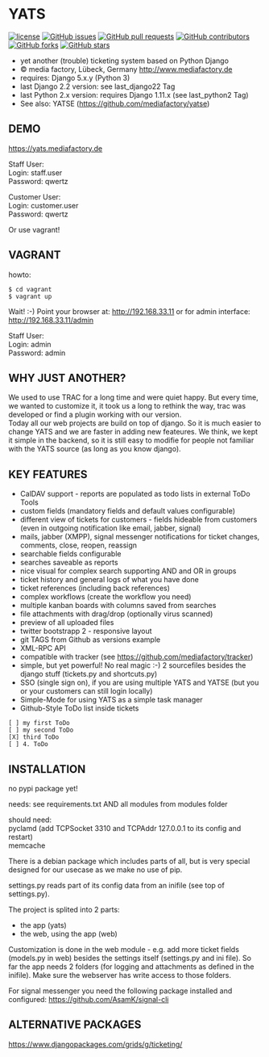 YATS
====

[![license](https://img.shields.io/github/license/mediafactory/yats.svg)]()
[![GitHub issues](https://img.shields.io/github/issues/mediafactory/yats.svg)]()
[![GitHub pull requests](https://img.shields.io/github/issues-pr/mediafactory/yats.svg)]()
[![GitHub contributors](https://img.shields.io/github/contributors/mediafactory/yats.svg)]()
[![GitHub forks](https://img.shields.io/github/forks/mediafactory/yats.svg?style=social&label=Fork)]()
[![GitHub stars](https://img.shields.io/github/stars/mediafactory/yats.svg?style=social&label=Stars)]()

- yet another (trouble) ticketing system based on Python Django
- &copy; media factory, Lübeck, Germany http://www.mediafactory.de
- requires: Django 5.x.y (Python 3)
- last Django 2.2 version: see last_django22 Tag
- last Python 2.x version: requires Django 1.11.x (see last_python2 Tag)
- See also: YATSE (https://github.com/mediafactory/yatse)

DEMO
-----
https://yats.mediafactory.de

Staff User:  
Login: staff.user  
Password: qwertz  

Customer User:  
Login: customer.user  
Password: qwertz  

Or use vagrant!  

VAGRANT
-----
howto:
```
$ cd vagrant
$ vagrant up
```
Wait! :-)
Point your browser at:
http://192.168.33.11
or for admin interface:
http://192.168.33.11/admin

Staff User:  
Login: admin  
Password: admin  

WHY JUST ANOTHER?
-----
We used to use TRAC for a long time and were quiet happy. But every time, we wanted to customize it, it took us a long to rethink the way, trac was developed or find a plugin working with our version.  
Today all our web projects are build on top of django. So it is much easier to change YATS and we are faster in adding new feateures. We think, we kept it simple in the backend, so it is still easy to modifie for people not familiar with the YATS source (as long as you know django).

KEY FEATURES
-----
- CalDAV support - reports are populated as todo lists in external ToDo Tools
- custom fields (mandatory fields and default values configurable)
- different view of tickets for customers - fields hideable from customers (even in outgoing notification like email, jabber, signal)
- mails, jabber (XMPP), signal messenger notifications for ticket changes, comments, close, reopen, reassign
- searchable fields configurable
- searches saveable as reports
- nice visual for complex search supporting AND and OR in groups
- ticket history and general logs of what you have done
- ticket references (including back references)
- complex workflows (create the workflow you need)
- multiple kanban boards with columns saved from searches
- file attachments with drag/drop (optionally virus scanned)
- preview of all uploaded files
- twitter bootstrapp 2 - responsive layout
- git TAGS from Github as versions example
- XML-RPC API
- compatible with tracker (see https://github.com/mediafactory/tracker)
- simple, but yet powerful! No real magic :-) 2 sourcefiles besides the django stuff (tickets.py and shortcuts.py)
- SSO (single sign on), if you are using multiple YATS and YATSE (but you or your customers can still login locally)
- Simple-Mode for using YATS as a simple task manager
- Github-Style ToDo list inside tickets
```
[ ] my first ToDo
[ ] my second ToDo
[X] third ToDo
[ ] 4. ToDo
```

INSTALLATION
-----
no pypi package yet!

needs:
see requirements.txt
AND
all modules from modules folder

should need:  
pyclamd (add TCPSocket 3310 and TCPAddr 127.0.0.1 to its config and restart)  
memcache

There is a debian package which includes parts of all, but is very special designed for our usecase as we make no use of pip.

settings.py reads part of its config data from an inifile (see top of settings.py).

The project is splited into 2 parts:
- the app (yats)
- the web, using the app (web)

Customization is done in the web module - e.g. add more ticket fields (models.py in web) besides the settings itself (settings.py and ini file).
So far the app needs 2 folders (for logging and attachments as defined in the inifile). Make sure the webserver has write access to those folders.

For signal messenger you need the following package installed and configured:
https://github.com/AsamK/signal-cli

ALTERNATIVE PACKAGES
-----
https://www.djangopackages.com/grids/g/ticketing/
